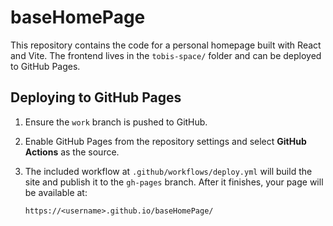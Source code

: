 # baseHomePage

This repository contains the code for a personal homepage built with React and
Vite. The frontend lives in the `tobis-space/` folder and can be deployed to
GitHub Pages.

## Deploying to GitHub Pages

1. Ensure the `work` branch is pushed to GitHub.
2. Enable GitHub Pages from the repository settings and select **GitHub Actions**
   as the source.
3. The included workflow at `.github/workflows/deploy.yml` will build the site
   and publish it to the `gh-pages` branch. After it finishes, your page will be
   available at:

   `https://<username>.github.io/baseHomePage/`

